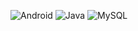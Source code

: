   ![Android](https://img.shields.io/badge/Android-05150C?style=flat-square&logo=android)
  ![Java](https://img.shields.io/badge/Java-orange?style=flat-square&logo=java)
  ![MySQL](https://img.shields.io/badge/-MySQL-black?style=flat-square&logo=mysql)
 

